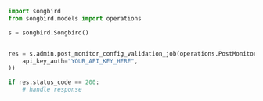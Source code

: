 <!-- Start SDK Example Usage -->
```python
import songbird
from songbird.models import operations

s = songbird.Songbird()


res = s.admin.post_monitor_config_validation_job(operations.PostMonitorConfigValidationJobSecurity(
    api_key_auth="YOUR_API_KEY_HERE",
))

if res.status_code == 200:
    # handle response
```
<!-- End SDK Example Usage -->